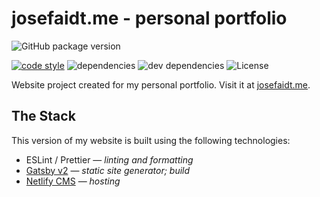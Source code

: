# josefaidt.me - personal portfolio

![GitHub package version](https://img.shields.io/github/package-json/v/josefaidt/josefaidt.github.io.svg?style=flat-square)

[![code style](https://img.shields.io/badge/code%20style-standard-brightgreen.svg?style=flat-square)](http://standardjs.com)
![dependencies](https://img.shields.io/david/josefaidt/josefaidt.github.io.svg?style=flat-square)
![dev dependencies](https://img.shields.io/david/dev/josefaidt/josefaidt.github.io.svg?style=flat-square)
![License](https://img.shields.io/github/license/josefaidt/josefaidt.github.io.svg?style=flat-square)

Website project created for my personal portfolio. Visit it at [josefaidt.me](https://josefaidt.me/).

## The Stack

This version of my website is built using the following technologies:

- ESLint / Prettier &mdash; *linting and formatting*
- [Gatsby v2](https://github.com/org/gatsby) &mdash; *static site generator; build*
- [Netlify CMS](https://netlify.com) &mdash; *hosting*